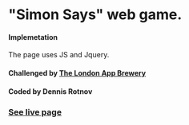 # "Simon Says" web game.

#### Implemetation
The page uses JS and Jquery.

#### Challenged by [The London App Brewery](https://www.appbrewery.co)
#### Coded by Dennis Rotnov
### [See live page]()
